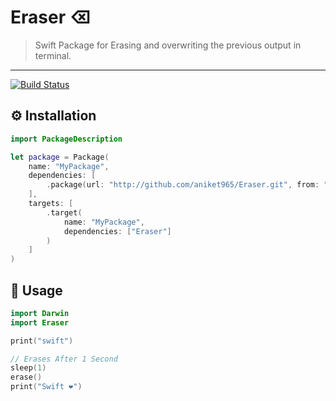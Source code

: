 # Eraser ⌫

> Swift Package for Erasing and overwriting the previous output in terminal.

----
[![Build Status](https://travis-ci.org/Aniket965/Eraser.svg?branch=master)](https://travis-ci.org/Aniket965/Eraser)




## ⚙️ Installation
```swift
import PackageDescription

let package = Package(
    name: "MyPackage",
    dependencies: [
        .package(url: "http://github.com/aniket965/Eraser.git", from: "1.0.1")
    ],
    targets: [
        .target(
            name: "MyPackage",
            dependencies: ["Eraser"]
        )
    ]
)
```
## 📗 Usage
```swift
import Darwin
import Eraser

print("swift")

// Erases After 1 Second
sleep(1)
erase()
print("Swift ❤️")
```
